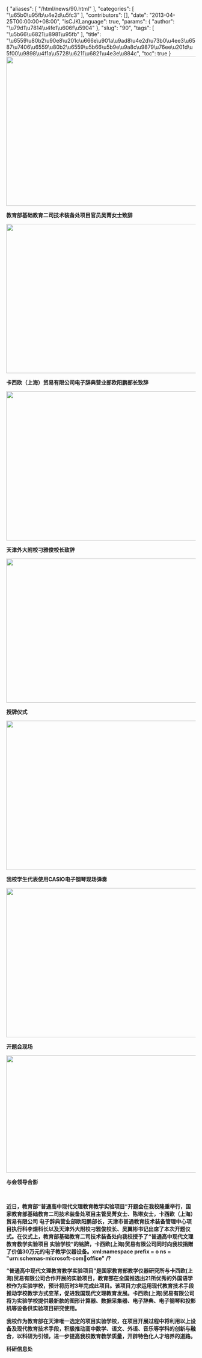 {
    "aliases": [
        "/html/news/90.html"
    ],
    "categories": [
        "\u65b0\u95fb\u4e2d\u5fc3"
    ],
    "contributors": [],
    "date": "2013-04-25T00:00:00+08:00",
    "isCJKLanguage": true,
    "params": {
        "author": "\u79d1\u7814\u4fe1\u606f\u5904"
    },
    "slug": "90",
    "tags": [
        "\u5b66\u6821\u8981\u95fb"
    ],
    "title": "\u6559\u80b2\u90e8\u201c\u666e\u901a\u9ad8\u4e2d\u73b0\u4ee3\u6587\u7406\u6559\u80b2\u6559\u5b66\u5b9e\u9a8c\u9879\u76ee\u201d\u5f00\u9898\u4f1a\u5728\u6211\u6821\u4e3e\u884c",
    "toc": true
}
**<img
    src="https://cdn.tfls.online/mirror/full/dd859e72eb13a822ed8990b7f6a2dbea6b6f004c.jpg"
    style="display:block;margin-left:auto;margin-right:auto;"
    decoding="async"
    fetchpriority="auto"
    loading="lazy"
    height="397"
    width="600"
/>**

**教育部基础教育二司技术装备处项目官员吴菁女士致辞**

**<img
    src="https://cdn.tfls.online/mirror/full/c6b8b94ebb5cf176968cd8df5df3d944805d8229.jpg"
    style="display:block;margin-left:auto;margin-right:auto;"
    decoding="async"
    fetchpriority="auto"
    loading="lazy"
    height="397"
    width="600"
/>**

**卡西欧（上海）贸易有限公司电子辞典营业部欧阳鹏部长致辞**

**<img
    src="https://cdn.tfls.online/mirror/full/73d9ff8c7a84f06d0a09e6a334c484d9a10c1884.jpg"
    style="display:block;margin-left:auto;margin-right:auto;"
    decoding="async"
    fetchpriority="auto"
    loading="lazy"
    height="397"
    width="600"
/>**

**天津外大附校刁雅俊校长致辞**

**<img
    src="https://cdn.tfls.online/mirror/full/bf247057e705c3f0718bdc35eecff2c18b2504ae.jpg"
    style="display:block;margin-left:auto;margin-right:auto;"
    decoding="async"
    fetchpriority="auto"
    loading="lazy"
    height="383"
    width="600"
/>**

**授牌仪式**

**<img
    src="https://cdn.tfls.online/mirror/full/76f77127bbc5b1e8bea71b9db5cc20d1ca875d51.jpg"
    style="display:block;margin-left:auto;margin-right:auto;"
    decoding="async"
    fetchpriority="auto"
    loading="lazy"
    height="397"
    width="600"
/>**

**我校学生代表使用CASIO电子钢琴现场弹奏**

**<img
    src="https://cdn.tfls.online/mirror/full/eb22c0517e2282c216ef4038d643bb5f94079167.jpg"
    style="display:block;margin-left:auto;margin-right:auto;"
    decoding="async"
    fetchpriority="auto"
    loading="lazy"
    height="397"
    width="600"
/>**

**开题会现场**

**<img
    src="https://cdn.tfls.online/mirror/full/196b6fe1d44f02e5905930534dff742eb9e9c923.jpg"
    style="display:block;margin-left:auto;margin-right:auto;"
    decoding="async"
    fetchpriority="auto"
    loading="lazy"
    height="312"
    width="600"
/>**

**与会领导合影**

 

**近日，教育部“普通高中现代文理教育教学实验项目”开题会在我校隆重举行，国家教育部基础教育二司技术装备处项目主管吴菁女士、陈琳女士，卡西欧（上海）贸易有限公司 电子辞典营业部欧阳鹏部长，天津市普通教育技术装备管理中心项目执行科李煜科长以及天津外大附校刁雅俊校长、吴翼彬书记出席了本次开题仪式。在仪式上，教育部基础教育二司技术装备处向我校授予了“普通高中现代文理教育教学实验项目 实验学校”的铭牌，卡西欧(上海)贸易有限公司同时向我校捐赠了价值30万元的电子教学仪器设备。xml:namespace prefix = o ns = "urn:schemas-microsoft-com:office:office" /?**

**“普通高中现代文理教育教学实验项目”是国家教育部教学仪器研究所与卡西欧(上海)贸易有限公司合作开展的实验项目，教育部在全国推选出21所优秀的外国语学校作为实验学校，预计将历时3年完成此项目。该项目力求运用现代教育技术手段推动学校教学方式变革，促进我国现代文理教育发展。卡西欧(上海)贸易有限公司将为实验学校提供最新款的图形计算器、数据采集器、电子辞典、电子钢琴和投影机等设备供实验项目研究使用。**

**我校作为教育部在天津唯一选定的项目实验学校，在项目开展过程中将利用以上设备及现代教育技术手段，积极推动高中数学、语文、外语、音乐等学科的创新与融合，以科研为引领，进一步提高我校教育教学质量，开辟特色化人才培养的道路。**

**科研信息处**

